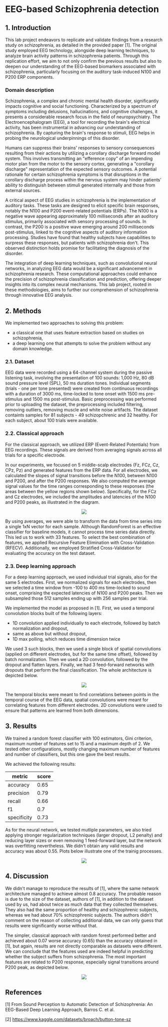 # EEG-based Schizophrenia detection

## 1. Introduction

This lab project endeavors to replicate and validate findings from a research study on schizophrenia, as detailed in the provided paper [1]. The original study employed EEG technology, alongside deep learning techniques, to analyze brain activity patterns in schizophrenia patients. Through this replication effort, we aim to not only confirm the previous results but also to deepen our understanding of the EEG-based biomarkers associated with schizophrenia, particularly focusing on the auditory task-induced N100 and P200 ERP components.

### Domain description
Schizophrenia, a complex and chronic mental health disorder, significantly impacts cognitive and social functioning. Characterized by a spectrum of symptoms including delusions, hallucinations, and cognitive challenges, it presents a considerable research focus in the field of neuropsychiatry. The Electroencephalogram (EEG), a tool for recording the brain's electrical activity, has been instrumental in advancing our understanding of schizophrenia. By capturing the brain's response to stimuli, EEG helps in probing the neurological underpinnings of this disorder.

Humans can suppress their brains' responses to sensory consequences resulting from their actions by utilizing a corollary discharge forward model system. This involves transmitting an "efference copy" of an impending motor plan from the motor to the sensory cortex, generating a "corollary discharge" representation of the expected sensory outcomes. A potential rationale for certain schizophrenia symptoms is that disruptions in the corollary discharge process within the nervous system may hinder patients' ability to distinguish between stimuli generated internally and those from external sources. 

A critical aspect of EEG studies in schizophrenia is the implementation of auditory tasks. These tasks are designed to elicit specific brain responses, notably the N100 and P200 event-related potentials (ERPs). The N100 is a negative wave appearing approximately 100 milliseconds after an auditory stimulus, primarily associated with sensory processing of sounds. In contrast, the P200 is a positive wave emerging around 200 milliseconds post-stimulus, linked to the cognitive aspects of auditory information processing. Studies have found that healthy subjects have capabilities to surpress these responses, but patients with schizophrenia don't. This observed distinction holds promise for facilitating the diagnosis of the disorder.

The integration of deep learning techniques, such as convolutional neural networks, in analyzing EEG data would be a significant advancement in schizophrenia research. These computational approaches could enhance the precision of schizophrenia classification and prediction, offering deeper insights into its complex neural mechanisms. This lab project, rooted in these methodologies, aims to further our comprehension of schizophrenia through innovative EEG analysis.

## 2. Methods

We implemented two approaches to solving this problem:
- a classical one that uses feature extraction based on studies on schizophrenia,
- a deep learning one that attempts to solve the problem without any domain knowledge.

### 2.1. Dataset

EEG data were recorded using a 64-channel system during the passive listening task, involving the presentation of 100 sounds: 1,000 Hz, 80 dB sound pressure level (SPL), 50 ms duration tones. Individual segments (trials - one per tone presented) were created from continuous recordings with a duration of 3000 ms, time-locked to tone onset with 1500 ms pre-stimulus and 1500 ms post-stimulus. Basic preprocessing was performed prior to uploading the dataset, the preprocessing included filtering, removing outliers, removing muscle and white noise artifacts. The dataset containts samples for 81 subjects - 49 schizopchrenic and 32 healthy. For each subject, about 100 trials were available.


### 2.2. Classical approach

For the classical approach, we utilized ERP (Event-Related Potentials) from EEG recordings. These signals are derived from averaging signals across all trials for a specific electrode.

In our experiments, we focused on 5 middle-scalp electrodes (Fz, FCz, Cz, CPz, Pz) and generated features from the ERP data. For all electrodes, we calculated the slopes of signal transitions before the N100, between N100 and P200, and after the P200 responses. We also computed the average signal values for the time ranges corresponding to these responses (the areas between the yellow regions shown below). Specifically, for the FCz and Cz electrodes, we included the amplitudes and latencies of the N100 and P200 peaks, as illustrated in the diagram.

<p align="center">
  <img src="./imgs/rf_features.png"/>
</p>

By using averages, we were able to transform the data from time series into a single 1xN vector for each sample. Although RandomForest is an effective classifier for baseline models, it cannot process time series data directly. This led us to work with 33 features. To select the best combination of features, we applied Recursive Feature Elimination with Cross-Validation (RFECV). Additionally, we employed Stratified Cross-Validation for evaluating the accuracy on the test dataset.

### 2.3. Deep learning approach

For a deep learning approach, we used individual trial signals, also for the same 5 electrodes. First, we normalized signals for each electrodes, then we selected a time window from -100 to 400 ms time-locked to sound onset, comprising the expected latencies of N100 and P200 peaks. Then we subsampled those 512 samples ending up with 256 samples per trial.

We implemented the model as proposed in [1]. First, we used a temporal convolution blocks built of the following layers:
- 1D convolution applied individually to each electrode, followed by batch normalization and dropout,
- same as above but without dropout,
- 1D max polling, which reduces time dimension twice

We used 3 such blocks, then we used a single block of spatial convolutions (applied on different electrodes, but for the same time offset), followed by batch normalization. Then we used a 2D convolution, followed by the dropout and flatten layers. Finally, we had 3 feed-forward networks with dropouts that perform the final classification. The whole architecture is depicted below.

<p align="center">
  <img src="./imgs/sznet.png"/>
</p>

The temporal blocks were meant to find correlations between points in the temporal course of the EEG data, spatial convolutions were meant for correlating features from different electrodes. 2D convolutions were used to ensure that patterns are learned from both dimensions.

## 3. Results 

We trained a random forest classifier with 100 estimators, Gini criterion, maximum number of features set to 15 and a maximum depth of 2. We tested other configurations, mostly changing maximum number of features and number of classifiers, but this one gave the best results.

We achieved the following results:

<div align="center">

| metric   | score  |
| -------- | -----  |
| accuracy | 0.65   |
| precision| 0.79   |
| recall   | 0.66   |
| f1       | 0.7    |
| specificity | 0.73|

</div>


As for the neural network, we tested mutliple parameters, we also tried applying stronger regularization techniques (larger dropout, L2 penalty) and reducing layer sizes or even removing 1 feed-forward layer, but the network was overfitting nevertheless. We didn't obtain any valid results and accuracy was about 0.55. Plots below illustrate one of the trainig processes.

<p align="center">
  <img src="./imgs/sznet_training.png"/>
</p>

## 4. Discussion

We didn't manage to reproduce the results of [1], where the same network architecture managed to achieve almost 0.8 accuracy. The probable reason is due to the size of the dataset, authors of [1], in addition to the dataset used by us, had about twice as much data that they collected themselves. They also had the same proportion of healthy and schizophrenic subjects, whereas we had about 70% schizophrenic subjects. The authors didn't comment on the reason of collecting additional data, we can only guess that results were significantly worse without that.

The simpler, classical approach with random forest performed better and achieved about 0.07 worse accuracy (0.65) than the accuracy obtained in [1], but again, results are not directly comparable as datasets were different. We can conclude that the features used are indeed helpful in predicting whether the subject suffers from schizophrenia. The most important features are related to P200 response, especially signal transitions around P200 peak, as depicted below.

<p align="center">
  <img src="./imgs/feature_importances.png"/>
</p>


## References

[1] From Sound Perception to Automatic Detection of Schizophrenia: An EEG-Based Deep Learning Approach, Barros C. et al.

[2] https://www.kaggle.com/datasets/broach/button-tone-sz
